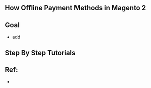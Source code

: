
## How Offline Payment Methods in Magento 2  

## Goal

- add  

## Step By Step Tutorials


## Ref:
 - [](https://www.magestore.com/magento-2-tutorial/2361-2/#create_a_new_offline_payment_method_in_magento)
